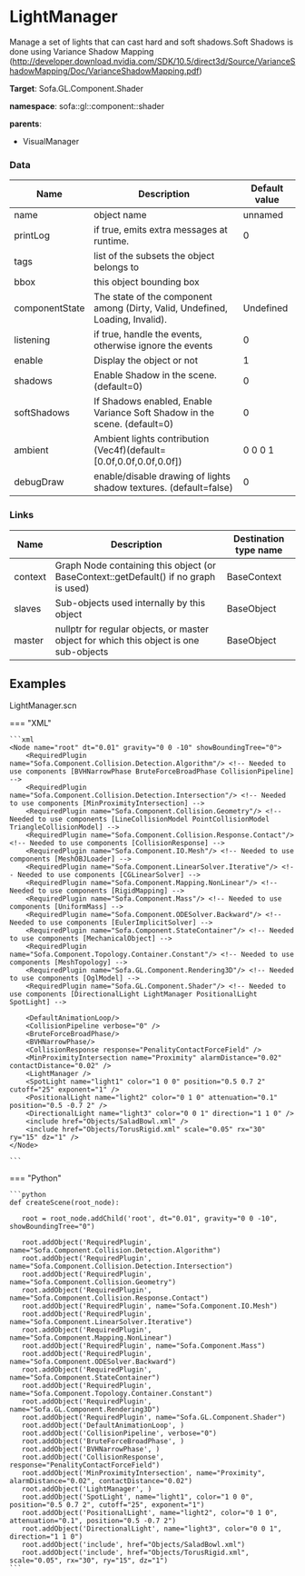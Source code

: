 <!-- generate_doc -->
# LightManager

Manage a set of lights that can cast hard and soft shadows.Soft Shadows is done using Variance Shadow Mapping (http://developer.download.nvidia.com/SDK/10.5/direct3d/Source/VarianceShadowMapping/Doc/VarianceShadowMapping.pdf)


__Target__: Sofa.GL.Component.Shader

__namespace__: sofa::gl::component::shader

__parents__:

- VisualManager

### Data

<table>
    <thead>
        <tr>
            <th>Name</th>
            <th>Description</th>
            <th>Default value</th>
        </tr>
    </thead>
    <tbody>
	<tr>
		<td>name</td>
		<td>
object name
		</td>
		<td>unnamed</td>
	</tr>
	<tr>
		<td>printLog</td>
		<td>
if true, emits extra messages at runtime.
		</td>
		<td>0</td>
	</tr>
	<tr>
		<td>tags</td>
		<td>
list of the subsets the object belongs to
		</td>
		<td></td>
	</tr>
	<tr>
		<td>bbox</td>
		<td>
this object bounding box
		</td>
		<td></td>
	</tr>
	<tr>
		<td>componentState</td>
		<td>
The state of the component among (Dirty, Valid, Undefined, Loading, Invalid).
		</td>
		<td>Undefined</td>
	</tr>
	<tr>
		<td>listening</td>
		<td>
if true, handle the events, otherwise ignore the events
		</td>
		<td>0</td>
	</tr>
	<tr>
		<td>enable</td>
		<td>
Display the object or not
		</td>
		<td>1</td>
	</tr>
	<tr>
		<td>shadows</td>
		<td>
Enable Shadow in the scene. (default=0)
		</td>
		<td>0</td>
	</tr>
	<tr>
		<td>softShadows</td>
		<td>
If Shadows enabled, Enable Variance Soft Shadow in the scene. (default=0)
		</td>
		<td>0</td>
	</tr>
	<tr>
		<td>ambient</td>
		<td>
Ambient lights contribution (Vec4f)(default=[0.0f,0.0f,0.0f,0.0f])
		</td>
		<td>0 0 0 1</td>
	</tr>
	<tr>
		<td>debugDraw</td>
		<td>
enable/disable drawing of lights shadow textures. (default=false)
		</td>
		<td>0</td>
	</tr>

</tbody>
</table>

### Links


| Name | Description | Destination type name |
| ---- | ----------- | --------------------- |
|context|Graph Node containing this object (or BaseContext::getDefault() if no graph is used)|BaseContext|
|slaves|Sub-objects used internally by this object|BaseObject|
|master|nullptr for regular objects, or master object for which this object is one sub-objects|BaseObject|

## Examples 

LightManager.scn

=== "XML"

    ```xml
    <Node name="root" dt="0.01" gravity="0 0 -10" showBoundingTree="0">
        <RequiredPlugin name="Sofa.Component.Collision.Detection.Algorithm"/> <!-- Needed to use components [BVHNarrowPhase BruteForceBroadPhase CollisionPipeline] -->
        <RequiredPlugin name="Sofa.Component.Collision.Detection.Intersection"/> <!-- Needed to use components [MinProximityIntersection] -->
        <RequiredPlugin name="Sofa.Component.Collision.Geometry"/> <!-- Needed to use components [LineCollisionModel PointCollisionModel TriangleCollisionModel] -->
        <RequiredPlugin name="Sofa.Component.Collision.Response.Contact"/> <!-- Needed to use components [CollisionResponse] -->
        <RequiredPlugin name="Sofa.Component.IO.Mesh"/> <!-- Needed to use components [MeshOBJLoader] -->
        <RequiredPlugin name="Sofa.Component.LinearSolver.Iterative"/> <!-- Needed to use components [CGLinearSolver] -->
        <RequiredPlugin name="Sofa.Component.Mapping.NonLinear"/> <!-- Needed to use components [RigidMapping] -->
        <RequiredPlugin name="Sofa.Component.Mass"/> <!-- Needed to use components [UniformMass] -->
        <RequiredPlugin name="Sofa.Component.ODESolver.Backward"/> <!-- Needed to use components [EulerImplicitSolver] -->
        <RequiredPlugin name="Sofa.Component.StateContainer"/> <!-- Needed to use components [MechanicalObject] -->
        <RequiredPlugin name="Sofa.Component.Topology.Container.Constant"/> <!-- Needed to use components [MeshTopology] -->
        <RequiredPlugin name="Sofa.GL.Component.Rendering3D"/> <!-- Needed to use components [OglModel] -->
        <RequiredPlugin name="Sofa.GL.Component.Shader"/> <!-- Needed to use components [DirectionalLight LightManager PositionalLight SpotLight] -->
    
        <DefaultAnimationLoop/>
        <CollisionPipeline verbose="0" />
        <BruteForceBroadPhase/>
        <BVHNarrowPhase/>
        <CollisionResponse response="PenalityContactForceField" />
        <MinProximityIntersection name="Proximity" alarmDistance="0.02" contactDistance="0.02" />
        <LightManager />
        <SpotLight name="light1" color="1 0 0" position="0.5 0.7 2" cutoff="25" exponent="1" />
        <PositionalLight name="light2" color="0 1 0" attenuation="0.1" position="0.5 -0.7 2" />
        <DirectionalLight name="light3" color="0 0 1" direction="1 1 0" />
        <include href="Objects/SaladBowl.xml" />
        <include href="Objects/TorusRigid.xml" scale="0.05" rx="30" ry="15" dz="1" />
    </Node>

    ```

=== "Python"

    ```python
    def createScene(root_node):

       root = root_node.addChild('root', dt="0.01", gravity="0 0 -10", showBoundingTree="0")

       root.addObject('RequiredPlugin', name="Sofa.Component.Collision.Detection.Algorithm")
       root.addObject('RequiredPlugin', name="Sofa.Component.Collision.Detection.Intersection")
       root.addObject('RequiredPlugin', name="Sofa.Component.Collision.Geometry")
       root.addObject('RequiredPlugin', name="Sofa.Component.Collision.Response.Contact")
       root.addObject('RequiredPlugin', name="Sofa.Component.IO.Mesh")
       root.addObject('RequiredPlugin', name="Sofa.Component.LinearSolver.Iterative")
       root.addObject('RequiredPlugin', name="Sofa.Component.Mapping.NonLinear")
       root.addObject('RequiredPlugin', name="Sofa.Component.Mass")
       root.addObject('RequiredPlugin', name="Sofa.Component.ODESolver.Backward")
       root.addObject('RequiredPlugin', name="Sofa.Component.StateContainer")
       root.addObject('RequiredPlugin', name="Sofa.Component.Topology.Container.Constant")
       root.addObject('RequiredPlugin', name="Sofa.GL.Component.Rendering3D")
       root.addObject('RequiredPlugin', name="Sofa.GL.Component.Shader")
       root.addObject('DefaultAnimationLoop', )
       root.addObject('CollisionPipeline', verbose="0")
       root.addObject('BruteForceBroadPhase', )
       root.addObject('BVHNarrowPhase', )
       root.addObject('CollisionResponse', response="PenalityContactForceField")
       root.addObject('MinProximityIntersection', name="Proximity", alarmDistance="0.02", contactDistance="0.02")
       root.addObject('LightManager', )
       root.addObject('SpotLight', name="light1", color="1 0 0", position="0.5 0.7 2", cutoff="25", exponent="1")
       root.addObject('PositionalLight', name="light2", color="0 1 0", attenuation="0.1", position="0.5 -0.7 2")
       root.addObject('DirectionalLight', name="light3", color="0 0 1", direction="1 1 0")
       root.addObject('include', href="Objects/SaladBowl.xml")
       root.addObject('include', href="Objects/TorusRigid.xml", scale="0.05", rx="30", ry="15", dz="1")
    ```

